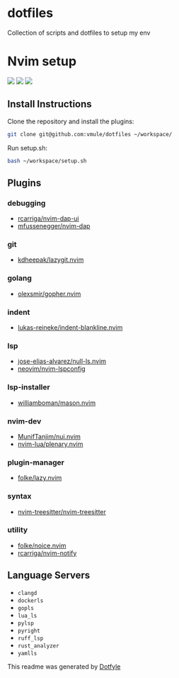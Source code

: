 # dotfiles

Collection of scripts and dotfiles to setup my env


# Nvim setup

<a href="https://dotfyle.com/vmule/dotfiles"><img src="https://dotfyle.com/vmule/dotfiles/badges/plugins?style=flat" /></a>
<a href="https://dotfyle.com/vmule/dotfiles"><img src="https://dotfyle.com/vmule/dotfiles/badges/leaderkey?style=flat" /></a>
<a href="https://dotfyle.com/vmule/dotfiles"><img src="https://dotfyle.com/vmule/dotfiles/badges/plugin-manager?style=flat" /></a>


## Install Instructions

Clone the repository and install the plugins:

```sh
git clone git@github.com:vmule/dotfiles ~/workspace/
```

Run setup.sh:

```sh
bash ~/workspace/setup.sh
```

## Plugins

### debugging

+ [rcarriga/nvim-dap-ui](https://dotfyle.com/plugins/rcarriga/nvim-dap-ui)
+ [mfussenegger/nvim-dap](https://dotfyle.com/plugins/mfussenegger/nvim-dap)
### git

+ [kdheepak/lazygit.nvim](https://dotfyle.com/plugins/kdheepak/lazygit.nvim)
### golang

+ [olexsmir/gopher.nvim](https://dotfyle.com/plugins/olexsmir/gopher.nvim)
### indent

+ [lukas-reineke/indent-blankline.nvim](https://dotfyle.com/plugins/lukas-reineke/indent-blankline.nvim)
### lsp

+ [jose-elias-alvarez/null-ls.nvim](https://dotfyle.com/plugins/jose-elias-alvarez/null-ls.nvim)
+ [neovim/nvim-lspconfig](https://dotfyle.com/plugins/neovim/nvim-lspconfig)
### lsp-installer

+ [williamboman/mason.nvim](https://dotfyle.com/plugins/williamboman/mason.nvim)
### nvim-dev

+ [MunifTanjim/nui.nvim](https://dotfyle.com/plugins/MunifTanjim/nui.nvim)
+ [nvim-lua/plenary.nvim](https://dotfyle.com/plugins/nvim-lua/plenary.nvim)
### plugin-manager

+ [folke/lazy.nvim](https://dotfyle.com/plugins/folke/lazy.nvim)

### syntax

+ [nvim-treesitter/nvim-treesitter](https://dotfyle.com/plugins/nvim-treesitter/nvim-treesitter)
### utility

+ [folke/noice.nvim](https://dotfyle.com/plugins/folke/noice.nv1ggim)
+ [rcarriga/nvim-notify](https://dotfyle.com/plugins/rcarrig1gga/nvim-notify)
## Language Servers

+ `clangd`
+ `dockerls`
+ `gopls`
+ `lua_ls`
+ `pylsp`
+ `pyright`
+ `ruff_lsp`
+ `rust_analyzer`
+ `yamlls`


 This readme was generated by [Dotfyle](https://dotfyle.com)
